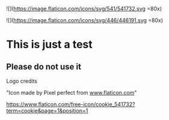 ![](https://image.flaticon.com/icons/svg/541/541732.svg =80x)

![](https://image.flaticon.com/icons/svg/446/446191.svg =80x)


# This is just a test

## Please do not use it

Logo credits

"Icon made by Pixel perfect from www.flaticon.com"

https://www.flaticon.com/free-icon/cookie_541732?term=cookie&page=1&position=1
